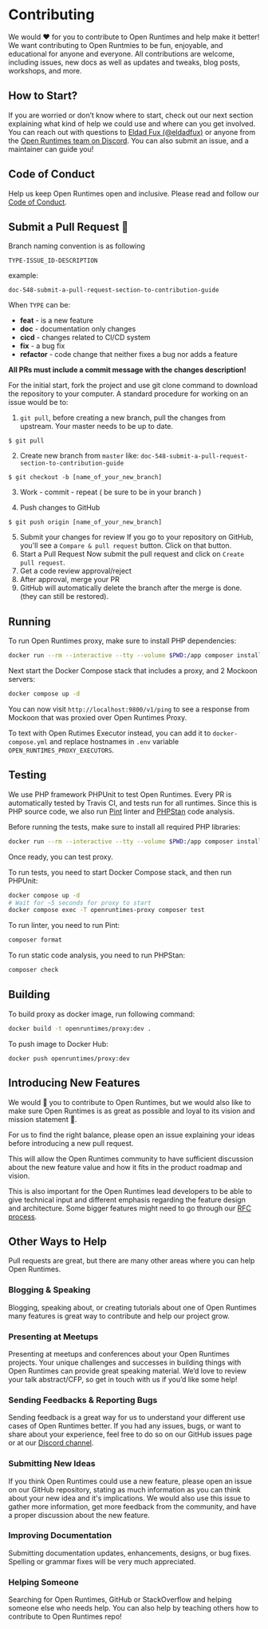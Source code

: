 # Contributing

We would ❤️ for you to contribute to Open Runtimes and help make it better! We want contributing to Open Runtmies to be fun, enjoyable, and educational for anyone and everyone. All contributions are welcome, including issues, new docs as well as updates and tweaks, blog posts, workshops, and more.

## How to Start?

If you are worried or don’t know where to start, check out our next section explaining what kind of help we could use and where can you get involved. You can reach out with questions to [Eldad Fux (@eldadfux)](https://twitter.com/eldadfux) or anyone from the [Open Runtimes team on Discord](https://discord.gg/mkZcevnxuf). You can also submit an issue, and a maintainer can guide you!

## Code of Conduct

Help us keep Open Runtimes open and inclusive. Please read and follow our [Code of Conduct](/CODE_OF_CONDUCT.md).

## Submit a Pull Request 🚀

Branch naming convention is as following

`TYPE-ISSUE_ID-DESCRIPTION`

example:

```
doc-548-submit-a-pull-request-section-to-contribution-guide
```

When `TYPE` can be:

- **feat** - is a new feature
- **doc** - documentation only changes
- **cicd** - changes related to CI/CD system
- **fix** - a bug fix
- **refactor** - code change that neither fixes a bug nor adds a feature

**All PRs must include a commit message with the changes description!**

For the initial start, fork the project and use git clone command to download the repository to your computer. A standard procedure for working on an issue would be to:

1. `git pull`, before creating a new branch, pull the changes from upstream. Your master needs to be up to date.

```
$ git pull
```

2. Create new branch from `master` like: `doc-548-submit-a-pull-request-section-to-contribution-guide`<br/>

```
$ git checkout -b [name_of_your_new_branch]
```

3. Work - commit - repeat ( be sure to be in your branch )

4. Push changes to GitHub

```
$ git push origin [name_of_your_new_branch]
```

5. Submit your changes for review
   If you go to your repository on GitHub, you'll see a `Compare & pull request` button. Click on that button.
6. Start a Pull Request
   Now submit the pull request and click on `Create pull request`.
7. Get a code review approval/reject
8. After approval, merge your PR
9. GitHub will automatically delete the branch after the merge is done. (they can still be restored).

## Running

To run Open Runtimes proxy, make sure to install PHP dependencies:

```bash
docker run --rm --interactive --tty --volume $PWD:/app composer install
```

Next start the Docker Compose stack that includes a proxy, and 2 Mockoon servers:

```bash
docker compose up -d
```

You can now visit `http://localhost:9800/v1/ping` to see a response from Mockoon that was proxied over Open Runtimes Proxy.

To text with Open Rutimes Executor instead, you can add it to `docker-compose.yml` and replace hostnames in `.env` variable `OPEN_RUNTIMES_PROXY_EXECUTORS`.

## Testing

We use PHP framework PHPUnit to test Open Runtimes. Every PR is automatically tested by Travis CI, and tests run for all runtimes. Since this is PHP source code, we also run [Pint](https://github.com/laravel/pint) linter and [PHPStan](https://phpstan.org/) code analysis.

Before running the tests, make sure to install all required PHP libraries:

```bash
docker run --rm --interactive --tty --volume $PWD:/app composer install
```

Once ready, you can test proxy.

To run tests, you need to start Docker Compose stack, and then run PHPUnit:

```bash
docker compose up -d
# Wait for ~5 seconds for proxy to start
docker compose exec -T openruntimes-proxy composer test
```

To run linter, you need to run Pint:

```bash
composer format
```

To run static code analysis, you need to run PHPStan:

```bash
composer check
```

## Building

To build proxy as docker image, run following command:

```bash
docker build -t openruntimes/proxy:dev .
```

To push image to Docker Hub:

```
docker push openruntimes/proxy:dev
```

## Introducing New Features

We would 💖 you to contribute to Open Runtimes, but we would also like to make sure Open Runtimes is as great as possible and loyal to its vision and mission statement 🙏.

For us to find the right balance, please open an issue explaining your ideas before introducing a new pull request.

This will allow the Open Runtimes community to have sufficient discussion about the new feature value and how it fits in the product roadmap and vision.

This is also important for the Open Runtimes lead developers to be able to give technical input and different emphasis regarding the feature design and architecture. Some bigger features might need to go through our [RFC process](https://github.com/appwrite/rfc).

## Other Ways to Help

Pull requests are great, but there are many other areas where you can help Open Runtimes.

### Blogging & Speaking

Blogging, speaking about, or creating tutorials about one of Open Runtimes many features is great way to contribute and help our project grow.

### Presenting at Meetups

Presenting at meetups and conferences about your Open Runtimes projects. Your unique challenges and successes in building things with Open Runtimes can provide great speaking material. We’d love to review your talk abstract/CFP, so get in touch with us if you’d like some help!

### Sending Feedbacks & Reporting Bugs

Sending feedback is a great way for us to understand your different use cases of Open Runtimes better. If you had any issues, bugs, or want to share about your experience, feel free to do so on our GitHub issues page or at our [Discord channel](https://discord.gg/mkZcevnxuf).

### Submitting New Ideas

If you think Open Runtimes could use a new feature, please open an issue on our GitHub repository, stating as much information as you can think about your new idea and it's implications. We would also use this issue to gather more information, get more feedback from the community, and have a proper discussion about the new feature.

### Improving Documentation

Submitting documentation updates, enhancements, designs, or bug fixes. Spelling or grammar fixes will be very much appreciated.

### Helping Someone

Searching for Open Runtimes, GitHub or StackOverflow and helping someone else who needs help. You can also help by teaching others how to contribute to Open Runtimes repo!